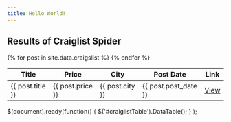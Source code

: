 ```yaml
---
title: Hello World!
---
```


<link rel="stylesheet" type="text/css" href="https://cdn.datatables.net/r/bs-3.3.5/jq-2.1.4,dt-1.10.8/datatables.min.css">
<script type="text/javascript" src="https://cdn.datatables.net/r/bs-3.3.5/jqc-1.11.3,dt-1.10.8/datatables.min.js"></script>


<h2>Results of Craiglist Spider</h2>


<table id="craiglistTable">
    <thead>
        <tr>
            <th>Title</th>
            <th>Price</th>
            <th>City</th>
            <th>Post Date</th>
            <th>Link</th>
        </tr>
    </thead>
    <tbody>
    {% for post in site.data.craigslist %}    
        <tr>
            <td>{{ post.title }}</td>
            <td>{{ post.price }}</td>
            <td>{{ post.city }}</td>
            <td>{{ post.post_date }}</td>
            <td><a href="{{ post.url }}">View</a></td>
        </tr>
    {% endfor %}
    </tbody>
</table>

<scripty>
$(document).ready(function() {
    $('#craiglistTable').DataTable();
} );
</script>
